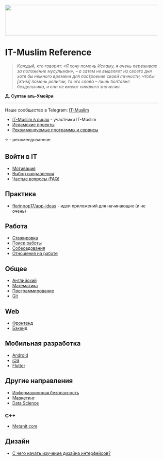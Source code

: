 
<p align="center">
  <img width="560" height="100" src="/basmala.svg">
</p>

# IT-Muslim Reference

> *Каждый, кто говорит: «Я хочу помочь Исламу, я очень переживаю за положение мусульман», – а затем не выделяет из своего дня хотя бы немного времени для построения своей личности, чтобы [этим] помочь религии, то его слова – лишь болтовня бездельника, и они не имеют никакого значения.*

**Д. Султан аль-Умейри**

____

Наше сообщество в Telegram: [IT-Muslim](https://t.me/it_muslim)

- [IT-Muslim в лицах](https://github.com/it-muslim/faces) - участники IT-Muslim
- [Исламские проекты](https://github.com/it-muslim/projects)
- [Рекоммендуемые программы и сервисы](recommended.md)

⭐ - рекомендованное

## Войти в IT

- [Мотивация](it-start.md#мотивация)
- [Выбор направления](it-start.md#выбор-направления)
- [Частые вопросы (FAQ)](it-start-faq.md)

## Практика

- [florinpop17/app-ideas](https://github.com/florinpop17/app-ideas) - идеи приложений для начинающих (и не очень)

## Работа

- [Стажировка](job.md#стажировка)
- [Поиск работы](job.md#поиск-работы)
- [Собеседования](job.md#собеседования)
- [Отношения на работе](job.md#отношени-на-работе)

## Общее

- [Английский](english.md)
- [Математика](math.md)
- [Программирование](programming.md)
- [Git](git.md)

## Web

- [Фронтенд](frontend.md)
- [Бэкенд](backend.md)


## Мобильная разработка

- [Android](android.md)
- [iOS](ios.md)
- [Flutter](flutter.md)

## Другие направления

- [Информационная безопасность](information-security.md)
- [Маркетинг](marketing.md)
- [Data Science](data-science.md)

### C++

- [Metanit.com](https://metanit.com/cpp/)

## Дизайн

- [С чего начать изучение дизайна интерфейсов?](https://ingternet.ru/s-chiegho-nachat-izuchieniie-dizaina/)
